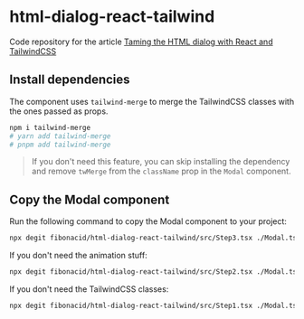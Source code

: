 # html-dialog-react-tailwind

Code repository for the article [Taming the HTML dialog with React and TailwindCSS](https://dev.to/fibonacid/taming-the-html-dialog-with-react-and-tailwindcss-5hec)

## Install dependencies

The component uses `tailwind-merge` to merge the TailwindCSS classes with the ones passed as props.

```bash
npm i tailwind-merge
# yarn add tailwind-merge
# pnpm add tailwind-merge
```
> If you don't need this feature, you can skip installing the dependency and remove `twMerge` from the `className` prop in the `Modal` component.

## Copy the Modal component

Run the following command to copy the Modal component to your project:

```bash
npx degit fibonacid/html-dialog-react-tailwind/src/Step3.tsx ./Modal.tsx
```

If you don't need the animation stuff:

```bash
npx degit fibonacid/html-dialog-react-tailwind/src/Step2.tsx ./Modal.tsx
```

If you don't need the TailwindCSS classes:

```bash
npx degit fibonacid/html-dialog-react-tailwind/src/Step1.tsx ./Modal.tsx
```

